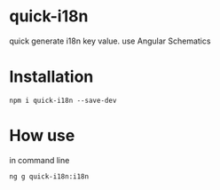 # quick-i18n

quick generate i18n key value.
use Angular Schematics

# Installation

```
npm i quick-i18n --save-dev
```

# How use

in command line
```
ng g quick-i18n:i18n
```
